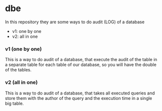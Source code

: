 # dbe

In this repository they are some ways to do audit (LOG) of a database

- v1: one by one
- v2: all in one

### v1 (one by one)

This is a way to do audit of a database, that execute the audit of the table in a separate table for each table of our database, so you will have the double of the tables. 

### v2 (all in one)

This is a way to do audit of a database, that takes all executed queries and store them with the author of the query and the execution time in a single big table.

